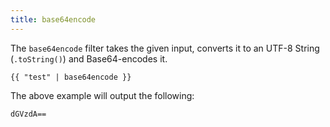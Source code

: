 ```yaml
---
title: base64encode
---
```


The `base64encode` filter takes the given input, converts it to an UTF-8 String (`.toString()`) and Base64-encodes it.

```twig
{{ "test" | base64encode }}
```
The above example will output the following:
```
dGVzdA==
```
